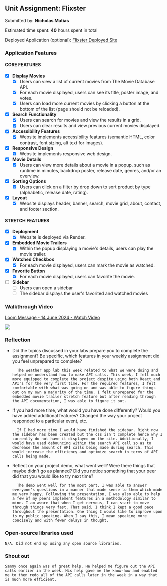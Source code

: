 ## Unit Assignment: Flixster

Submitted by: **Nicholas Matias**

Estimated time spent: **40** hours spent in total

Deployed Application (optional): [Flixster Deployed Site](https://flixster-335t.onrender.com/)

### Application Features

#### CORE FEATURES


- [X] **Display Movies**
  - [X] Users can view a list of current movies from The Movie Database API.
  - [X] For each movie displayed, users can see its title, poster image, and votes.
  - [X] Users can load more current movies by clicking a button at the bottom of the list (page should not be reloaded).
- [X] **Search Functionality**
  - [X] Users can search for movies and view the results in a grid.
  - [X] Users can clear results and view previous current movies displayed.
- [X] **Accessibility Features**
  - [X] Website implements accessibility features (semantic HTML, color contrast, font sizing, alt text for images).
- [X] **Responsive Design**
  - [X] Website implements responsive web design.
- [X] **Movie Details**
  - [X] Users can view more details about a movie in a popup, such as runtime in minutes, backdrop poster, release date, genres, and/or an overview.
- [X] **Sorting Options**
  - [X] Users can click on a filter by drop down to sort product by type (alphabetic, release date, rating).
- [X] **Layout**
  - [X] Website displays header, banner, search, movie grid, about, contact, and footer section.

#### STRETCH FEATURES

- [X] **Deployment**
  - [X] Website is deployed via Render.
- [X] **Embedded Movie Trailers**
  - [X] Within the popup displaying a movie's details, users can play the movie trailer.
- [X] **Watched Checkbox**
  - [X] For each movie displayed, users can mark the movie as watched.
- [X] **Favorite Button**
  - [X] For each movie displayed, users can favorite the movie.
- [ ] **Sidebar**
  - [ ] Users can open a sidebar
  - [ ] The sidebar displays the user's favorited and watched movies

### Walkthrough Video

<div>
    <a href="https://www.loom.com/share/dba6e2d64a60404caa725930a560d755">
      <p>Loom Message - 14 June 2024 - Watch Video</p>
    </a>
    <a href="https://www.loom.com/share/dba6e2d64a60404caa725930a560d755">
      <img style="max-width:300px;" src="https://cdn.loom.com/sessions/thumbnails/dba6e2d64a60404caa725930a560d755-with-play.gif">
    </a>
  </div>


  

### Reflection

* Did the topics discussed in your labs prepare you to complete the assignment? Be specific, which features in your weekly assignment did you feel unprepared to complete?


        The weather app lab this week related to what we were doing and helped me understand how to make API calls. This week, I felt much more equipped to complete the project despite using both React and API's for the very first time. For the required features, I felt comfortable with what was going on and was able to figure things out on my own a majority of the time. I felt unprepared for the embedded movie trailer stretch feature but after reading through the API documentation, I was able to figure it out. 

* If you had more time, what would you have done differently? Would you have added additional features? Changed the way your project responded to a particular event, etc.
  

        If I had more time I would have finished the sidebar. Right now the sidebar has been created but the css isn't complete hence why I currently do not have it displayed on the site. Additionally, I would have used debouncing within the search API call so as to decrease the amount of API calls being made during search. This would increase the efficiency and optimize search in terms of API calls being made. 

* Reflect on your project demo, what went well? Were there things that maybe didn't go as planned? Did you notice something that your peer did that you would like to try next time?


        The demo went well for the most part. I was able to answer everyone's questions in a manner that made sense to them which made me very happy. Following the presentation, I was also able to help a few of my peers implement features in a methodology similar to mine. I am aware that when I get nervous, I can start to move through things very fast. That said, I think I kept a good pace throughout the presentation. One thing I would like to improve upon is my public speaking. When I say this, I mean speaking more concisely and with fewer delays in thought. 

### Open-source libraries used


    N/A. Did not end up using any open source libraries. 

### Shout out


    Sammy once again was of great help. He helped me figure out the API calls earlier in the week. His help gave me the know-how and enabled me to then redo all of the API calls later in the week in a way that is much more efficient.